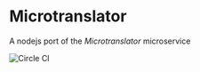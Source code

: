 # Microtranslator

A nodejs port of the *Microtranslator* microservice

![Circle CI](https://circleci.com/gh/microlib/microtranslator-nodejs.png?circle-token=:circle-token)